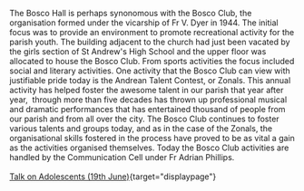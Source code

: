 The Bosco Hall is perhaps synonomous with the Bosco Club, the
organisation formed under the vicarship of Fr V. Dyer in 1944. The
initial focus was to provide an environment to promote recreational
activity for the parish youth. The building adjacent to the church had
just been vacated by the girls section of St Andrew\'s High School and
the upper floor was allocated to house the Bosco Club. From sports
activities the focus included social and literary activities. One
activity that the Bosco Club can view with justifiable pride today is
the Andrean Talent Contest, or Zonals. This annual activity has helped
foster the awesome talent in our parish that year after year,  through
more than five decades has thrown up professional musical and dramatic
performances that has entertained thousand of people from our parish and
from all over the city. The Bosco Club continues to foster various
talents and groups today, and as in the case of the Zonals, the
organisational skills fostered in the process have proved to be as vital
a gain as the activities organised themselves. Today the Bosco Club
activities are handled by the Communication Cell under Fr Adrian
Phillips.\
\
[Talk on Adolescents (19th
June)](adolescents.html){target="displaypage"}
